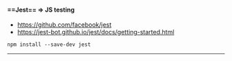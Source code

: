 #### ==Jest== => JS testing
- https://github.com/facebook/jest
- https://jest-bot.github.io/jest/docs/getting-started.html
```console
npm install --save-dev jest
```
---